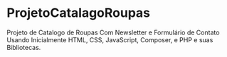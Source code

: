 # ProjetoCatalagoRoupas
Projeto de Catalogo de Roupas Com Newsletter e Formulário de Contato Usando Inicialmente HTML, CSS, JavaScript, Composer, e PHP e suas Bibliotecas. 
